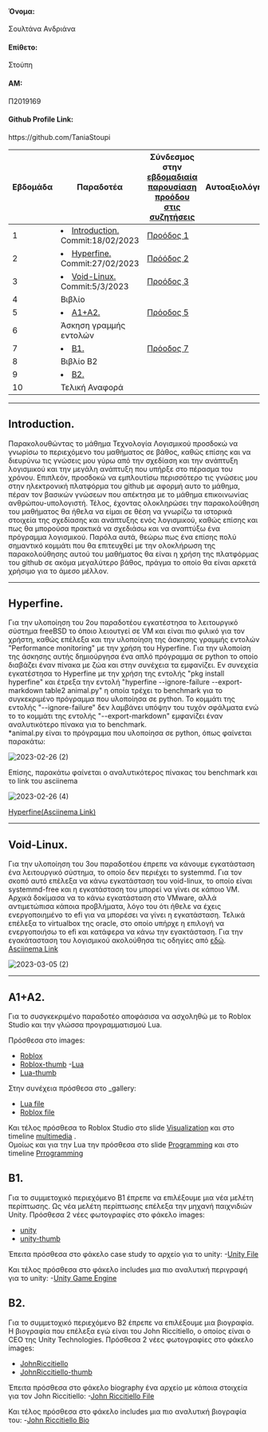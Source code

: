 <h4>Όνομα:</h4> Σουλτάνα Ανδριάνα
<h4>Επίθετο:</h4>Στούπη
<h4>ΑΜ:</h4> Π2019169
<h4>Github Profile Link:</h4> https://github.com/TaniaStoupi


| Εβδομάδα | Παραδοτέα | Σύνδεσμος στην [εβδομαδιαία παρουσίαση προόδου στις συζητήσεις](https://github.com/courses-ionio/help/discussions/categories/show-and-tell) | Αυτοαξιολόγηση|
| --- | --- | --- | --- |
| 1 | <li><a href="#Introduction."><span class="toctext">Introduction.</span></a> Commit:18/02/2023 |<a href="https://github.com/courses-ionio/sw/discussions/1186">Προόδος 1</a>| |
| 2 | <li><a href="#Hyperfine."><span class="toctext">Hyperfine.</span></a> Commit:27/02/2023|<a href="https://github.com/courses-ionio/sw/discussions/1296">Πρόόδος 2</a> | | 
| 3 | <li><a href="#Void-Linux."><span class="toctext">Void-Linux.</span></a> Commit:5/3/2023|<a href="https://github.com/courses-ionio/sw/discussions/1354">Προόδος 3</a> | |
| 4 | Βιβλίο  || |
| 5 |<li><a href="#A1+A2."><span class="toctext">A1+A2.</span></a>|<a href="https://github.com/courses-ionio/sw/discussions/1577">Πρόοδος 5</a> | |
| 6 | Άσκηση γραμμής εντολών | | |
| 7 | <li><a href="#Β1."><span class="toctext">Β1.</span></a> |<a href="https://github.com/courses-ionio/sw/discussions/1580">Πρόοδος 7</a> | |
| 8 | Βιβλίο Β2 | | |
| 9 | <li><a href="#Β2."><span class="toctext">Β2.| | |
| 10 | Τελική Αναφορά | | |


  
 <hr></hr>
 <h2><span id="Introduction.">Introduction.</span></h2> 
 Παρακολουθώντας το μάθημα Τεχνολογία Λογισμικού προσδοκώ να γνωρίσω το περιεχόμενο του μαθήματος σε βάθος, καθώς επίσης και να διευρύνω τις γνώσεις μου γύρω από την σχεδίαση και την ανάπτυξη λογισμικού και την μεγάλη ανάπτυξη που υπήρξε στο πέρασμα του χρόνου. Επιπλεόν, προσδοκώ να εμπλουτίσω περισσότερο τις γνώσεις μου στην ηλεκτρονική πλατφόρμα του github με αφορμή αυτο το μάθημα, πέραν τον βασικών γνώσεων που απέκτησα με το μάθημα επικοινωνίας ανθρώπου-υπολογιστή. Τέλος, έχοντας ολοκληρώσει την παρακολούθηση του μαθήματος θα ήθελα να είμαι σε θέση να γνωρίζω τα ιστορικά στοιχεία της σχεδίασης και ανάπτυξης ενός λογισμικού, καθώς επίσης και πως θα μπορούσα πρακτικά να σχεδιάσω και να αναπτύξω ένα πρόγραμμα λογισμικού. Παρόλα αυτά, θεώρω πως ένα επίσης πολύ σημαντικό κομμάτι που θα επιτευχθεί με την ολοκλήρωση της παρακολούθησης αυτού του μαθήματος θα είναι η χρήση της πλατφόρμας του github σε ακόμα μεγαλύτερο βάθος, πράγμα το οποίο θα είναι αρκετά χρήσιμο για το άμεσο μέλλον.
 <hr></hr>
<h2><span id="Hyperfine.">Hyperfine.</span></h2>
  Για την υλοποίηση του 2ου παραδοτέου εγκατέστησα το λειτουργικό σύστημα freeBSD το όποιο λειουτγεί σε VM και είναι πιο φιλικό για τον χρήστη, καθώς επέλεξα και την υλοποίηση της άσκησης γραμμής εντολών "Performance monitoring" με την χρήση του Hyperfine. Για την υλοποίση της άσκησης αυτής δημιούργησα ένα απλό πρόγραμμα σε python το οποίο διαβάζει έναν πίνακα με ζώα και στην συνέχεια τα εμφανίζει. Εν συνεχεία εγκατέστησα το Hyperfine με την χρήση της εντολής "pkg install hyperfine" και έτρεξα την εντολή "hyperfine --ignore-failure --export-markdown table2 animal.py" η οποία τρέχει το benchmark για το συγκεκριμένο πρόγραμμα που υλοποίησα σε python. Το κομμάτι της εντολής "--ignore-failure" δεν λαμβάνει υπόψην του τυχόν σφάλματα ενώ το το κομμάτι της εντολής "--export-markdown" εμφανίζει έναν αναλυτικότερο πίνακα για το benchmark. <br>
  *animal.py είναι το πρόγραμμα που υλοποίησα σε python, όπως φαίνεται παρακάτω:
  
  ![2023-02-26 (2)](https://user-images.githubusercontent.com/72350589/221441006-a43d137d-8be6-44ba-97d4-e370a9942024.png)
  
  Επίσης, παρακάτω φαίνεται ο αναλυτικότερος πίνακας του benchmark και το link του asciinema 
  
  ![2023-02-26 (4)](https://user-images.githubusercontent.com/72350589/221441060-a173a537-271d-4f12-9a6d-6854358b5e66.png)
  
  <a href="https://asciinema.org/a/563142">Hyperfine(Asciinema Link)</a>
  
  <hr></hr>
  
  <h2><span id="Void-Linux.">Void-Linux.</span></h2>
  
  
  Για την υλοποίηση του 3ου παραδοτέου έπρεπε να κάνουμε εγκατάσταση ένα λειτουργικό σύστημα, το οποίο δεν περιέχει το systemmd. Για τον σκοπό αυτό επέλεξα να κάνω εγκατάσταση του void-linux, το οποίο είναι systemmd-free και η εγκατάσταση του μπορεί να γίνει σε κάποιο VM. Αρχικά δοκίμασα να το κάνω εγκατάσταση στο VMware, αλλά αντιμετώπισα κάποια προβλήματα, λόγο του ότι ήθελε να έχεις ενεργοποιημένο το efi για να μπορέσει να γίνει η εγκατάσταση. Τελικά επέλεξα το virtualbox της oracle, στο οποίο υπήρχε η επιλογή να ενεργοποιήσω το efi και κατάφερα να κάνω την εγακτάσταση.
    Για την εγακάτασταση του λογισμικού ακολούθησα τις οδηγίες από <a href="https://linuxiac.com/void-linux-installation/">εδώ</a>. <br>
    <a href="https://asciinema.org/a/564950">Asciinema Link</a> 
    
    
   ![2023-03-05 (2)](https://user-images.githubusercontent.com/72350589/222990145-e5883d72-fafb-4ce8-bd31-9b9640b759ac.png)
    
    
   <hr></hr>
   
   <h2><span id="A1+A2.">A1+A2.</span></h2>
   
   
   Για το συσγκεκριμένο παραδοτέο αποφάσισα να ασχοληθώ με το Roblox Studio και την γλώσσα προγραμματισμού Lua.
   
   Πρόσθεσα στο images: 
   - <a href ="https://github.com/TaniaStoupi/images/blob/master/Roblox.jpeg">Roblox</a>
   - <a href="https://github.com/TaniaStoupi/images/blob/master/Roblox-thumb.jpg">Roblox-thumb</a>
   -<a href="https://github.com/TaniaStoupi/images/blob/master/lua.jpg">Lua</a>
   - <a href="https://github.com/TaniaStoupi/images/blob/master/lua-thumb.jpg">Lua-thumb</a>
   
   
   Στην συνέχεια πρόσθεσα στο _gallery: 
   - <a href="https://github.com/TaniaStoupi/_gallery/blob/master/Lua.md">Lua file</a>
   - <a href="https://github.com/TaniaStoupi/_gallery/blob/master/Roblox.md"> Roblox file</a>
   
   Και τέλος πρόσθεσα το Roblox Studio στο slide <a href ="https://github.com/TaniaStoupi/site/blob/master/_slides/visualization.md">Visualization</a> και στο timeline <a href="https://github.com/TaniaStoupi/site/blob/master/_timeline/multimedia.md">multimedia</a> . <br>
   Ομοίως και για την Lua την πρόσθεσα στο slide <a href="https://github.com/TaniaStoupi/site/blob/master/_slides/programming.md">Programming</a> και στο timeline <a href="https://github.com/TaniaStoupi/site/blob/master/_timeline/programming.md">Prrogramming</a>
   
  
  <h2><span id="Β1.">Β1.</span></h2>
  
  Για το συμμετοχικό περιεχόμενο Β1 έπρεπε να επιλέξουμε μια νέα μελέτη περίπτωσης. Ως νέα μελέτη περίπτωσης επέλεξα την μηχανή παιχνιδιών Unity.
  Πρόσθεσα 2 νέες φωτογραφίες στο φάκελο images:
  - <a href="https://github.com/TaniaStoupi/images/blob/master/unity.png">unity</a>
  - <a href="https://github.com/TaniaStoupi/images/blob/master/unity-thumb.png">unity-thumb</a>
  
  Έπειτα πρόσθεσα στο φάκελο case study το αρχείο για το unity:
  -<a href="https://github.com/TaniaStoupi/site/blob/master/_case-study/Unity.md">Unity File</a>
  
  Και τέλος πρόσθεσα στο φάκελο includes μια πιο αναλυτική περιγραφή για το unity:
  -<a href="https://github.com/TaniaStoupi/site/blob/master/_includes/Game-Engine.md">Unity Game Engine</a>
  
  
  <h2><span id="Β2.">Β2.</span></h2>
  
  Για το συμμετοχικό περιεχόμενο Β2 έπρεπε να επιλέξουμε μια βιογραφία. Η βιογραφία που επέλεξα εγώ είναι του John Riccitiello, ο οποίος είναι ο CEO της Unity Technologies.
  Πρόσθεσα 2 νέες φωτογραφίες στο φάκελο images:
  - <a href="https://github.com/TaniaStoupi/images/blob/master/JohnRiccitiello.jpg">JohnRiccitiello</a>
  - <a href="https://github.com/TaniaStoupi/images/blob/master/JohnRiccitiello-thumb.jpg">JohnRiccitiello-thumb</a>
  
  Έπειτα πρόσθεσα στο φάκελο biography ένα αρχείο με κάποια στοιχεία για τον John Riccitiello:
  -<a href="https://github.com/TaniaStoupi/site/blob/master/_biography/John-Riccitiello.md">John Riccitiello File</a>
  
  Και τέλος πρόσθεσα στο φάκελο includes μια πιο αναλυτική βιογραφία του:
  -<a href="https://github.com/TaniaStoupi/site/blob/master/_includes/John-Riccitiello.md">John Riccitiello Bio</a>

